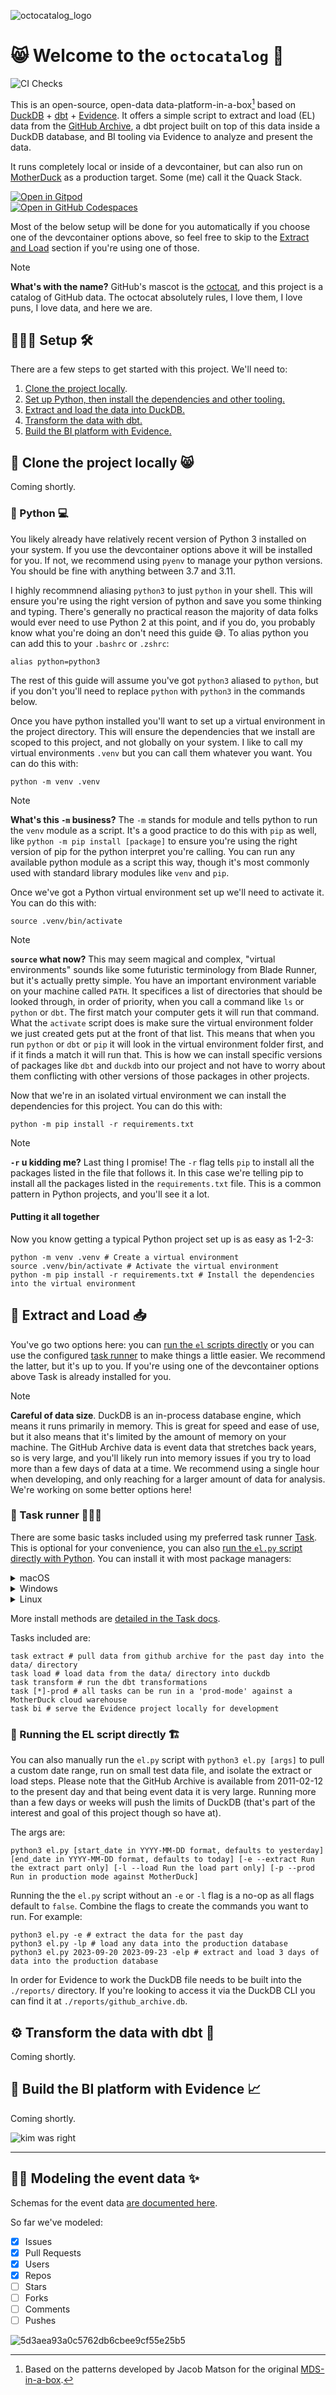 ![octocatalog_logo](https://github.com/gwenwindflower/octocatalog/assets/91998347/536751f0-8785-4d7b-a7c1-5249995b23ed)

# 😸 Welcome to the `octocatalog` 💾

![CI Checks](https://github.com/gwenwindflower/octocatalog/actions/workflows/ci.yml/badge.svg)

This is an open-source, open-data data-platform-in-a-box[^1] based on [DuckDB](https://duckdb.org/) + [dbt](https://www.getdbt.com/) + [Evidence](https://evidence.dev/). It offers a simple script to extract and load (EL) data from the [GitHub Archive](https://www.gharchive.org/), a dbt project built on top of this data inside a DuckDB database, and BI tooling via Evidence to analyze and present the data.

It runs completely local or inside of a devcontainer, but can also run on [MotherDuck](https://motherduck.com/) as a production target. Some (me) call it the Quack Stack.

[![Open in Gitpod](https://gitpod.io/button/open-in-gitpod.svg)](https://gitpod.io/#github.com/gwenwindflower/octocatalog)<br />
[![Open in GitHub Codespaces](https://github.com/codespaces/badge.svg)](https://codespaces.new/gwenwindflower/octocatalog)

Most of the below setup will be done for you automatically if you choose one of the devcontainer options above, so feel free to skip to the [Extract and Load](#extract-and-load) section if you're using one of those.

> [!NOTE]
> **What's with the name?** GitHub's mascot is the [octocat](https://octodex.github.com/), and this project is a catalog of GitHub data. The octocat absolutely rules, I love them, I love puns, I love data, and here we are.

## 👷🏻‍♀️ Setup 🛠️

There are a few steps to get started with this project. We'll need to:

1. [Clone the project locally](#-clone-the-project-locally-).
2. [Set up Python, then install the dependencies and other tooling.](#-python-)
3. [Extract and load the data into DuckDB.](#-extract-and-load-)
4. [Transform the data with dbt.](#-transform-the-data-with-dbt-)
5. [Build the BI platform with Evidence.](#-build-the-bi-platform-with-evidence-)

## 🐙 Clone the project locally 😸

Coming shortly.

### 🐍 Python 💻

You likely already have relatively recent version of Python 3 installed on your system. If you use the devcontainer options above it will be installed for you. If not, we recommend using `pyenv` to manage your python versions. You should be fine with anything between 3.7 and 3.11.

I highly recommnend aliasing `python3` to just `python` in your shell. This will ensure you're using the right version of python and save you some thinking and typing. There's generally no practical reason the majority of data folks would ever need to use Python 2 at this point, and if you do, you probably know what you're doing an don't need this guide 😅. To alias python you can add this to your `.bashrc` or `.zshrc`:

```shell
alias python=python3
```

The rest of this guide will assume you've got `python3` aliased to `python`, but if you don't you'll need to replace `python` with `python3` in the commands below.

Once you have python installed you'll want to set up a virtual environment in the project directory. This will ensure the dependencies that we install are scoped to this project, and not globally on your system. I like to call my virtual environments `.venv` but you can call them whatever you want. You can do this with:

```shell
python -m venv .venv
```

> [!NOTE]
> **What's this `-m` business?**
> The `-m` stands for module and tells python to run the `venv` module as a script. It's a good practice to do this with `pip` as well, like `python -m pip install [package]` to ensure you're using the right version of pip for the python interpret you're calling. You can run any available python module as a script this way, though it's most commonly used with standard library modules like `venv` and `pip`.

Once we've got a Python virtual environment set up we'll need to activate it. You can do this with:

```shell
source .venv/bin/activate
```

> [!NOTE]
> **`source` what now?**
> This may seem magical and complex, "virtual environments" sounds like some futuristic terminology from Blade Runner, but it's actually pretty simple. You have an important environment variable on your machine called `PATH`. It specifices a list of directories that should be looked through, in order of priority, when you call a command like `ls` or `python` or `dbt`. The first match your computer gets it will run that command. What the `activate` script does is make sure the virtual environment folder we just created gets put at the front of that list. This means that when you run `python` or `dbt` or `pip` it will look in the virtual environment folder first, and if it finds a match it will run that. This is how we can install specific versions of packages like `dbt` and `duckdb` into our project and not have to worry about them conflicting with other versions of those packages in other projects.

Now that we're in an isolated virtual environment we can install the dependencies for this project. You can do this with:

```shell
python -m pip install -r requirements.txt
```

> [!NOTE]
> **`-r` u kidding me?** Last thing I promise! The `-r` flag tells `pip` to install all the packages listed in the file that follows it. In this case we're telling pip to install all the packages listed in the `requirements.txt` file. This is a common pattern in Python projects, and you'll see it a lot.

#### Putting it all together

Now you know getting a typical Python project set up is as easy as 1-2-3:
```shell
python -m venv .venv # Create a virtual environment
source .venv/bin/activate # Activate the virtual environment
python -m pip install -r requirements.txt # Install the dependencies into the virtual environment
```

## 🦆 Extract and Load 📥

You've go two options here: you can [run the `el` scripts directly](#-running-the-el-script-directly-%EF%B8%8F) or you can use the configured [task runner](#-task-runner-%EF%B8%8F) to make things a little easier. We recommend the latter, but it's up to you. If you're using one of the devcontainer options above Task is already installed for you.

> [!NOTE]
> **Careful of data size**. DuckDB is an in-process database engine, which means it runs primarily in memory. This is great for speed and ease of use, but it also means that it's limited by the amount of memory on your machine. The GitHub Archive data is event data that stretches back years, so is very large, and you'll likely run into memory issues if you try to load more than a few days of data at a time. We recommend using a single hour when developing, and only reaching for a larger amount of data for analysis. We're working on some better options here!

### 👟 Task runner 🏃🏻‍♀️

There are some basic tasks included using my preferred task runner [Task](https://taskfile.dev/#/). This is optional for your convenience, you can also [run the `el.py` script directly with Python](#-running-the-el-script-directly-). You can install it with most package managers:

<details>

  <summary>macOS</summary>
  <br>
  Using Homebrew:

```shell
brew install go-task
```

</details>
<details>

  <summary>Windows</summary>
  <br>
  Using Chocolatey:

```shell
choco install go-task
```

Using Scoop:

```shell
scoop install task
```

</details>
<details>

  <summary>Linux</summary>
  <br>
  Using Yay:

```shell
yay -S go-task-bin
```

</details>

More install methods are [detailed in the Task docs](https://taskfile.dev/installation/).

Tasks included are:

```shell
task extract # pull data from github archive for the past day into the data/ directory
task load # load data from the data/ directory into duckdb
task transform # run the dbt transformations
task [*]-prod # all tasks can be run in a 'prod-mode' against a MotherDuck cloud warehouse
task bi # serve the Evidence project locally for development
```

### 🐍 Running the EL script directly 🏗️

You can also manually run the `el.py` script with `python3 el.py [args]` to pull a custom date range, run on small test data file, and isolate the extract or load steps. Please note that the GitHub Archive is available from 2011-02-12 to the present day and that being event data it is very large. Running more than a few days or weeks will push the limits of DuckDB (that's part of the interest and goal of this project though so have at).

The args are:

```shell
python3 el.py [start_date in YYYY-MM-DD format, defaults to yesterday] [end_date in YYYY-MM-DD format, defaults to today] [-e --extract Run the extract part only] [-l --load Run the load part only] [-p --prod Run in production mode against MotherDuck]
```

Running the the `el.py` script without an `-e` or `-l` flag is a no-op as all flags default to `false`. Combine the flags to create the commands you want to run. For example:

```shell
python3 el.py -e # extract the data for the past day
python3 el.py -lp # load any data into the production database
python3 el.py 2023-09-20 2023-09-23 -elp # extract and load 3 days of data into the production database
```

In order for Evidence to work the DuckDB file needs to be built into the `./reports/` directory. If you're looking to access it via the DuckDB CLI you can find it at `./reports/github_archive.db`.

## ⚙️ Transform the data with dbt 🍊

Coming shortly.

## 🎨 Build the BI platform with Evidence 📈

Coming shortly.

![kim was right](https://github.com/gwenwindflower/octocatalog/assets/91998347/adb3fb70-c666-4d54-9e0c-86600692603b)

---

## 💅🏾 Modeling the event data ✨

Schemas for the event data [are documented here](https://docs.github.com/en/rest/overview/github-event-types?apiVersion=2022-11-28).

So far we've modeled:

- [x] Issues
- [x] Pull Requests
- [x] Users
- [x] Repos
- [ ] Stars
- [ ] Forks
- [ ] Comments
- [ ] Pushes

![5d3aea93a0c5762db6cbee9cf55e25b5](https://github.com/gwenwindflower/octocatalog/assets/91998347/67494c8e-cf08-4d46-8814-b97911797ebf)

[^1]: Based on the patterns developed by Jacob Matson for the original [MDS-in-a-box](https://duckdb.org/2022/10/12/modern-data-stack-in-a-box.html).
